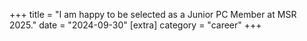 +++
title = "I am happy to be selected as a Junior PC Member at MSR 2025."
date = "2024-09-30"
[extra]
category = "career"
+++
